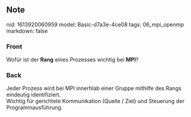 ## Note
nid: 1613920060959
model: Basic-d7a3e-4ce08
tags: 06_mpi_openmp
markdown: false

### Front
Wofür ist der <b>Rang</b> eines Prozesses wichtig bei <b>MPI</b>?

### Back
<div>Jeder Prozess wird bei MPI innerhlab einer Gruppe mithilfe des Rangs eindeutig identifiziert.</div><div>
</div>Wichtig für gerichtete Kommunikation (Quelle / Ziel) und Steuerung der Programmausführung.
